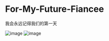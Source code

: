 # For-My-Future-Fiancee
我会永远记得我们的第一天  

![image](https://github.com/jcl2014/For-My-Future-Fiancee/blob/master/unnamed.jpg)
![image](https://github.com/jcl2014/For-My-Future-Fiancee/blob/master/2017-09-04%20051048.jpg)
